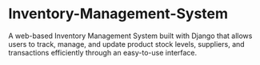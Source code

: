 # Inventory-Management-System
A web-based Inventory Management System built with Django that allows users to track, manage, and update product stock levels, suppliers, and transactions efficiently through an easy-to-use interface.
